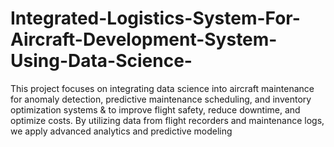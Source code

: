 # Integrated-Logistics-System-For-Aircraft-Development-System-Using-Data-Science-
This project focuses on integrating data science into aircraft maintenance for  anomaly detection, predictive maintenance scheduling, and inventory optimization systems &amp; to improve flight safety, reduce downtime, and optimize costs. By utilizing data from flight recorders and maintenance logs, we apply advanced analytics and predictive modeling 
